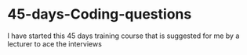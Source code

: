 # 45-days-Coding-questions
I have started this 45 days training course that is suggested for me by a lecturer to ace the interviews
